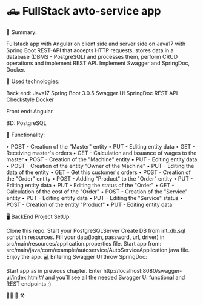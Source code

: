 # :pickup_truck: FullStack avto-service app

📔 Summary:

Fullstack app with Angular on client side and server side on Java17 with Spring Boot REST-API that accepts HTTP requests, stores data in a database (DBMS - PostgreSQL) and processes them, perform CRUD operations and implement REST API. Implement Swagger and SpringDoc, Docker.

🔨 Used technologies:

Back end:
Java17
Spring Boot 3.0.5
Swagger UI
SpringDoc
REST API
Checkstyle
Docker

Front end:
Angular

BD:
PostgreSQL

📑 Functionality:

• POST - Creation of the "Master" entity 
• PUT - Editing entity data 
• GET - Receiving master's orders 
• GET - Calculation and issuance of wages to the master 
• POST - Creation of the "Machine" entity 
• PUT - Editing entity data 
• POST - Creation of the entity "Owner of the Machine" 
• PUT - Editing the data of the entity 
• GET - Get this customer's orders 
• POST - Creation of the "Order" entity 
• POST - Adding "Product" to the "Order" entity 
• PUT - Editing entity data 
• PUT - Editing the status of the "Order" 
• GET - Calculation of the cost of the "Order" 
• POST - Creation of the "Service" entity 
• PUT - Editing entity data 
• PUT - Editing the "Service" status 
• POST - Creation of the entity "Product" 
• PUT - Editing entity data

🖥️ BackEnd Project SetUp:

Clone this repo.
Start your PostgreSQLServer
Create DB from int_db.sql script in resources.
Fill your data(login, password, url, driver) in src/main/resources/application.properties file.
Start app from: src/main/java/com/example/autoservice/AutoServiceApplication.java file.
Enjoy the app.
💻 Entering Swagger UI throw SpringDoc:

Start app as in previous chapter.
Enter http://localhost:8080/swagger-ui/index.html#/ and you`ll see all the needed Swagger UI functional and REST endpoints ;)

:blue_car::car: 
:book: 
:hammer_and_pick:
